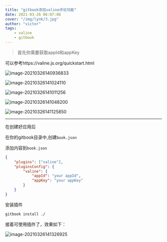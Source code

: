 ```yaml
---
title: "gitbook添加valine评论功能"
date: 2021-03-26 06:07:08
cover: "/img/lynk/3.jpg"
author: "victor"
tags:
    - valine
    - gitbook
---
```



>首先你需要获取appId和appKey


可以参考https://valine.js.org/quickstart.html

![image-20210326140936833](image-20210326140936833.png)

![image-20210326141024110](image-20210326141024110.png)

![image-20210326141011256](image-20210326141011256.png)

![image-20210326141048200](image-20210326141048200.png)

![image-20210326141125850](image-20210326141125850.png)

---

在创建好应用后

在你的gitbook目录中,创建`book.json`

添加内容到`book.json`

```json
{
    "plugins": ["valine"],
    "pluginsConfig": {
        "valine": {
            "appId": "your appId",
            "appKey": "your appKey"
        }
    }
}
```

安装插件

```bash
gitbook install ./
```

接着可使用插件了，效果如下：

![image-20210326141326925](image-20210326141326925.png)